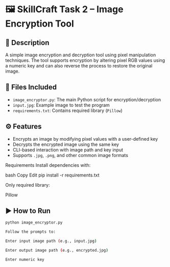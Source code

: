 # 🖼️ SkillCraft Task 2 – Image Encryption Tool

## 🔐 Description

A simple image encryption and decryption tool using pixel manipulation techniques. The tool supports encryption by altering pixel RGB values using a numeric key and can also reverse the process to restore the original image.

## 📂 Files Included

- `image_encryptor.py`: The main Python script for encryption/decryption
- `input.jpg`: Example image to test the program
- `requirements.txt`: Contains required library (`Pillow`)

## ⚙️ Features

- Encrypts an image by modifying pixel values with a user-defined key
- Decrypts the encrypted image using the same key
- CLI-based interaction with image path and key input
- Supports `.jpg`, `.png`, and other common image formats

Requirements
Install dependencies with:

bash
Copy
Edit
pip install -r requirements.txt

Only required library:

Pillow

## ▶️ How to Run

```bash
python image_encryptor.py

Follow the prompts to:

Enter input image path (e.g., input.jpg)

Enter output image path (e.g., encrypted.jpg)

Enter numeric key